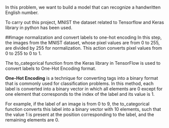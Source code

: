 In this problem, we want to build a model that can recognize a handwritten English number.

To carry out this project, MNIST the dataset related to Tensorflow and Keras library in python has been used.

##image normalization and convert labels to one-hot encoding
In this step, the images from the MNIST dataset, whose pixel values are from 0 to 255, are divided by 255 for normalization. This action converts pixel values from 0 to 255 to 0 to 1.

The to_categorical function from the Keras library in TensorFlow is used to convert labels to One-Hot Encoding format.

**One-Hot Encoding** is a technique for converting tags into a binary format that is commonly used for classification problems. In this method, each label is converted into a binary vector in which all elements are 0 except for one element that corresponds to the index of the label and its value is 1.

For example, if the label of an image is from 0 to 9, the to_categorical function converts this label into a binary vector with 10 elements, such that the value 1 is present at the position corresponding to the label, and the remaining elements are 0.
